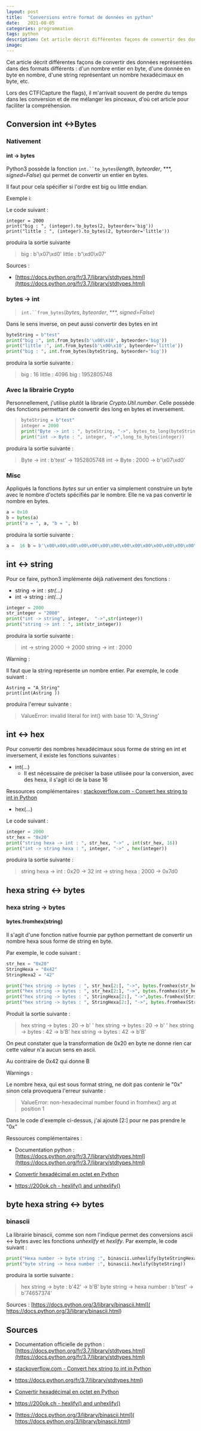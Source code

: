 ```yaml
---
layout: post
title:  "Conversions entre format de données en python"
date:   2021-08-05
categories: programmation
tags: python
description: Cet article décrit différentes façons de convertir des données représentées dans des formats différents : d'un nombre entier en byte,  d'une donnée en byte en nombre, d'une string représentant un nombre hexadécimaux en byte, etc.
image:
---
```




Cet article décrit différentes façons de convertir des données représentées dans des formats différents : d'un nombre entier en byte,  d'une donnée en byte en nombre, d'une string représentant un nombre hexadécimaux en byte, etc.

Lors des CTF(Capture the flags), il m'arrivait souvent de perdre du temps dans les conversion et de me mélanger les pinceaux, d'où cet article pour faciliter la compréhension.

## Conversion int <->Bytes

### Nativement

#### int -> bytes

Python3 possède la fonction `int.``to_bytes`(*length*, *byteorder*, ***, *signed=False*) qui permet de convertir un entier en bytes.

Il faut pour cela spécifier si l'ordre est big ou little endian.

Exemple i:

Le code suivant :

```
integer = 2000
print("big : ", (integer).to_bytes(2, byteorder='big'))
print("little : ", (integer).to_bytes(2, byteorder='little'))
```

produira la sortie suivante

> big :  b'\x07\xd0'
> little :  b'\xd0\x07'

Sources :

- [https://docs.python.org/fr/3.7/library/stdtypes.html](https://docs.python.org/fr/3.7/library/stdtypes.html)

### bytes -> int

>  `int.``from_bytes`(*bytes*, *byteorder*, ***, *signed=False*)

Dans le sens inverse, on peut aussi convertir des bytes en int

```python
byteString = b"test"
print("big :", int.from_bytes(b'\x00\x10', byteorder='big'))
print("little :", int.from_bytes(b'\x00\x10', byteorder='little'))
print("big : ", int.from_bytes(byteString, byteorder='big'))
```

produira la sortie suivante :

> big : 16
> little : 4096
> big :  1952805748

### Avec la librairie Crypto

Personnellement, j'utilise plutôt la librarie *Crypto.Util.number*. Celle possède des fonctions permettant de convertir des long en bytes et inversement.

> ```python
> byteString = b"test"
> integer = 2000
> print("Byte -> int : ", byteString, "->", bytes_to_long(byteString))
> print("int -> Byte : ", integer, "->",long_to_bytes(integer))
> ```

produira la sortie suivante :

> Byte -> int :  b'test' -> 1952805748
> int -> Byte :  2000 -> b'\x07\xd0'



### Misc 

Appliqués la fonctions *bytes* sur un entier va simplement construire un byte avec le nombre d'octets spécifiés par le nombre. Elle ne va pas convertir le nombre en bytes.

```python
a = 0x10
b = bytes(a)
print("a = ", a, "b = ", b)
```

produira la sortie suivante :

```python
a =  16 b = b'\x00\x00\x00\x00\x00\x00\x00\x00\x00\x00\x00\x00\x00\x00\x00\x00'
```



## int <-> string

Pour ce faire, python3 implémente déjà nativement des fonctions :

- string -> int : *str(...)*
- int -> string : *int(...)*

```python
integer = 2000
str_integer = "2000"
print("int -> string", integer,  "->",str(integer))
print("string -> int : ", int(str_integer))
```

produira la sortie suivante :

> int -> string 2000 -> 2000
> string -> int :  2000

Warning :

Il faut que la string représente un nombre entier. Par exemple, le code suivant :

```
Astring = "A_String"
print(int(Astring ))
```

produira l'erreur suivante :

> ValueError: invalid literal for int() with base 10: 'A_String'



## int <-> hex

Pour convertir des nombres hexadécimaux sous forme de string en  int et inversement, il existe les fonctions suivantes :

- int(...)
  - Il est nécessaire de préciser la base utilisée pour la conversion, avec des hexa, il s'agit ici de la base 16

Ressources complémentaires : [stackoverflow.com - Convert hex string to int in Python](https://stackoverflow.com/questions/209513/convert-hex-string-to-int-in-python)

- hex(...)

Le code suivant :

```python
integer = 2000
str_hex = "0x20"
print("string hexa -> int : ", str_hex, "->" , int(str_hex, 16))
print("int -> string hexa : ", integer, "->" , hex(integer))
```

produira la sortie suivante :

> string hexa -> int :  0x20 -> 32
> int -> string hexa :  2000 -> 0x7d0

## hexa string <-> bytes



### hexa string -> bytes

#### bytes.fromhex(string)

Il s'agit d'une fonction native fournie par python permettant de convertir un nombre hexa sous forme de string en byte.

Par exemple, le code suivant :

```python
str_hex = "0x20"
StringHexa = "0x42"
StringHexa2 = "42"

print("hex string -> bytes : ", str_hex[2:], "->", bytes.fromhex(str_hex[2:]))
print("hex string -> bytes : ", str_hex[2:], "->", bytes.fromhex(str_hex[2:]))
print("hex string -> bytes : ", StringHexa[2:], "->",bytes.fromhex(StringHexa[2:]))
print("hex string -> bytes : ", StringHexa[2:], "->", bytes.fromhex(StringHexa2))

```

Produit la sortie suivante :

> hex string -> bytes :  20 -> b' '
> hex string -> bytes :  20 -> b' '
> hex string -> bytes :  42 -> b'B'
> hex string -> bytes :  42 -> b'B'



On peut constater que la transformation de 0x20 en byte ne donne rien car cette valeur n'a aucun sens en ascii.

Au contraire de 0x42 qui donne B

Warnings :

Le nombre hexa, qui est sous format string, ne doit pas contenir le "0x" sinon cela provoquera l'erreur suivante :

> ValueError: non-hexadecimal number found in fromhex() arg at position 1

Dans le code d'exemple ci-dessus, j'ai ajouté [2:] pour ne  pas prendre le "0x"



Ressources complémentaires :

- Documentation python : [https://docs.python.org/fr/3.7/library/stdtypes.html](https://docs.python.org/fr/3.7/library/stdtypes.html)

- [Convertir hexadécimal en octet en Python](https://www.delftstack.com/fr/howto/python/python-convert-hex-to-byte/)
- [https://200ok.ch - hexlify() and unhexlify()](https://200ok.ch/posts/2018-12-09_unhexlify.html)

## byte hexa string <-> bytes

### binascii

La librairie binascii, comme son nom l'indique permet des conversions ascii <-> bytes avec les fonctions *unhexlify* et *hexlify*. Par exemple, le code suivant :

```python
print("Hexa number -> byte string :", binascii.unhexlify(byteStringHexa))
print("byte string -> hexa number :", binascii.hexlify(byteString))
```

produira la sortie suivante :

> hex string -> byte : b'42' -> b'B'
> byte string -> hexa number : b'test' -> b'74657374'



Sources : [https://docs.python.org/3/library/binascii.html]( https://docs.python.org/3/library/binascii.html)

## Sources

- Documentation officielle de python :[https://docs.python.org/fr/3.7/library/stdtypes.html](https://docs.python.org/fr/3.7/library/stdtypes.html)
- [stackoverflow.com - Convert hex string to int in Python](https://stackoverflow.com/questions/209513/convert-hex-string-to-int-in-python)
- https://docs.python.org/fr/3.7/library/stdtypes.html)

- [Convertir hexadécimal en octet en Python](https://www.delftstack.com/fr/howto/python/python-convert-hex-to-byte/)
- [https://200ok.ch - hexlify() and unhexlify()](https://200ok.ch/posts/2018-12-09_unhexlify.html)
- [https://docs.python.org/3/library/binascii.html]( https://docs.python.org/3/library/binascii.html)